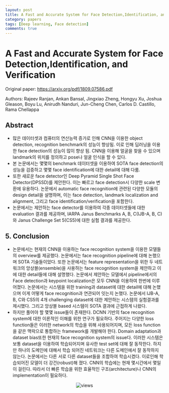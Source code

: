 ```yaml
---
layout: post
title: A Fast and Accurate System for Face Detection,Identification, and Verification
category: papers
tags: [Deep learning, Face detection]
comments: true
---
```


# A Fast and Accurate System for Face Detection,Identification, and Verification

Original paper: https://arxiv.org/pdf/1809.07586.pdf

Authors: Rajeev Ranjan, Ankan Bansal, Jingxiao Zheng, Hongyu Xu, Joshua Gleason, Boyu Lu, Anirudh Nanduri, Jun-Cheng Chen, Carlos D. Castillo, Rama Chellappa

## Abstract
- 많은 데이터셋과 컴퓨터의 연산능력 증가로 인해 CNN을 이용한 object detection, recognition benchmark의 성능이 향상됨. 이로 인해 딥러닝을 이용한 face detection의 성능이 많이 향상 됨. CNN을 이용해 얼굴을 찾을 수 있으며 landmark의 위치를 정의하고 pose나 얼굴 인식을 할 수 있다.
- 본 논문에서는 몇몇의 benchmark 데이터셋을 이용하여 SOTA face detection의 성능을 검증하고 몇몇 face identification에 대한 detail에 대해 다룸.
- 또한 새로운 face detector인 Deep Pyramid Single Shot Face Detector(DPSSD)를 제안한다. 이는 빠르고 face detection시 다양한 scale 변환에 유용하다. 논문에서 automatic face recognition에 관련된 다양한 모듈의 design detail을 설명하며, 이는 face detection, landmark localization and alignment, 그리고 face identification/verification을 포함한다.
- 논문에서는 제안하는 face detector를 이용하여 각종 데이터셋들에 대한 evaluation 결과를 제공하며, IARPA Janus Benchmarks A, B, C(IJB-A, B, C)와 Janus Challenge Set 5(CS5)에 대한 실험 결과를 제공한다.

## 5. Conclusion
- 논문에서는 현재의 CNN을 이용하는 face recognition system을 이용한 모델들의 overview를 제공했다. 논문에서는 face recognition pipeline에 대해 논했으며 SOTA 기술들이었다. 또한 논문에서는 feature representation을 위한 두 네트워크의 앙상블(ensemble)을 사용하는 face recognition system을 제안하고 이에 대한 detail들에 대해 설명했다. 논문에서 제안하는 모델에서 pipeline에서의 Face detection과 keypoint localization은 모두 CNN을 이용하여 한번에 이루어졌다. 논문에서는 시스템을 위한 training과 dataset에 대한 detail에 대해 논했으며 이게 어떻게 face recognition과 연관되어 잇는지 논했다. 논문에서 IJB-A, B, C와 CS5의 4개 challenging dataset에 대한 제안하는 시스템의 실험결과를 제시했다. 그리고 앙상블 based 시스템이 SOTA 결과에 근접하게 나왔다.
- 하지만 풀어야 할 몇몇 issue들이 존재한다. DCNN 기반의 face recognition system에 대한 이론적인 이해를 위한 연구가 필요하다. 주어지는 다양한 loss function들은 이러한 network의 학습을 위해 사용되어지며, 모든 loss function을 같은 맥락으로 통합하는 framework를 개발해야 한다. Domain adaptation과 dataset bias또한 현재의 face recognition system의 issue다. 이러한 시스템은 보통 dataset을 이용하여 학습되어지며 유사한 test set에 대해 잘 동작한다. 하지만 하나의 도메인에 대해서 학습 되어진 네트워크는 다른 도메인에서 잘 동작하지 않는다. 논문에서는 다른 서로 다른 dataset들을 조합하여 학습시켰다. 이로인해 학습되어진 모델이 더 강건(robust)해 졌다. CNN의 학습에는 현재 몇시간에서 몇일이 걸린다. 따라서 더 빠른 학습을 위한 효율적인 구조(architecture)나 CNN의 implementation이 필요하다.


<center>
<figure>
<img src="/assets/post_img/papers/2019-03-21-Fast_accurate_faced_detection/fig1.PNG" alt="views">
<figcaption></figcaption>
</figure>
</center>
